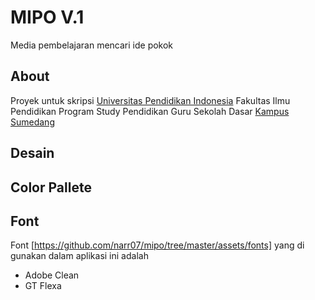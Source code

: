 # MIPO V.1

Media pembelajaran mencari ide pokok

## About

Proyek untuk skripsi [Universitas Pendidikan Indonesia](https://www.upi.edu/) Fakultas Ilmu Pendidikan Program Study Pendidikan Guru Sekolah Dasar [Kampus Sumedang](http://kd-sumedang.upi.edu/)

## Desain

## Color Pallete

## Font
Font [https://github.com/narr07/mipo/tree/master/assets/fonts]  yang di gunakan dalam aplikasi ini adalah
- Adobe Clean
- GT Flexa
